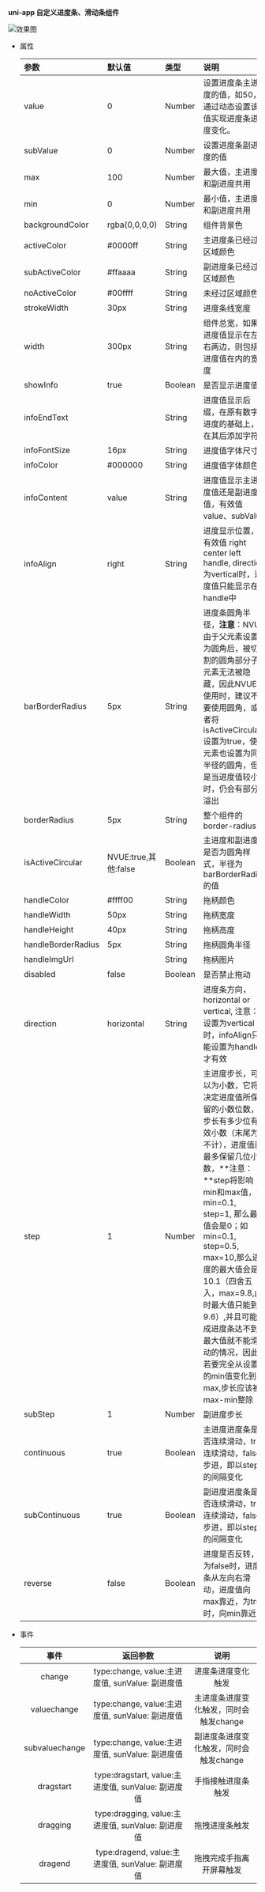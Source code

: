 **uni-app 自定义进度条、滑动条组件**

![效果图](https://vkceyugu.cdn.bspapp.com/VKCEYUGU-static/a700bd90-b7a2-11ea-b244-a9f5e5565f30.gif)
+ 属性

    |参数|默认值|类型|说明|
    |:---|:---|:---|:---|
    |value|0|Number|设置进度条主进度的值，如50，通过动态设置该值实现进度条进度变化。|
	|subValue|0|Number|设置进度条副进度的值|
	|max|100|Number|最大值，主进度和副进度共用|
    |min|0|Number|最小值，主进度和副进度共用|
	|backgroundColor|rgba(0,0,0,0)|String|组件背景色|
    |activeColor|#0000ff|String|主进度条已经过区域颜色|
	|subActiveColor|#ffaaaa|String|副进度条已经过区域颜色|
    |noActiveColor|#00ffff|String|未经过区域颜色|
    |strokeWidth|30px|String|进度条线宽度|
    |width|300px|String|组件总宽，如果进度值显示在左右两边，则包括进度值在内的宽度|
    |showInfo|true|Boolean|是否显示进度值|
    |infoEndText||String|进度值显示后缀，在原有数字进度的基础上，在其后添加字符|
    |infoFontSize|16px|String|进度值字体尺寸|
    |infoColor|#000000|String|进度值字体颜色|
	|infoContent|value|String|进度值显示主进度值还是副进度值，有效值value、subValue|
    |infoAlign|right|String|进度显示位置，有效值 right center left handle, direction为vertical时，进度值只能显示在handle中|
	|barBorderRadius|5px|String|进度条圆角半径，**注意**：NVUE由于父元素设置为圆角后，被切割的圆角部分子元素无法被隐藏，因此NVUE在使用时，建议不要使用圆角，或者将isActiveCircular设置为true，使子元素也设置为同半径的圆角，但是当进度值较小时，仍会有部分溢出|
    |borderRadius|5px|String|整个组件的border-radius|
	|isActiveCircular|NVUE:true,其他:false|Boolean|主进度和副进度是否为圆角样式，半径为barBorderRadius的值|
    |handleColor|#ffff00|String|拖柄颜色|
    |handleWidth|50px|String|拖柄宽度|
	|handleHeight|40px|String|拖柄高度|
    |handleBorderRadius|5px|String|拖柄圆角半径|
    |handleImgUrl||String|拖柄图片|
    |disabled|false|Boolean|是否禁止拖动|
    |direction|horizontal|String|进度条方向，horizontal or vertical, 注意：设置为vertical时，infoAlign只能设置为handle才有效|
    |step|1|Number|主进度步长，可以为小数，它将决定进度值所保留的小数位数，步长有多少位有效小数（末尾为0不计），进度值就最多保留几位小数，**注意：**step将影响min和max值，如 min=0.1, step=1, 那么最小值会是0；如 min=0.1, step=0.5, max=10,那么进度的最大值会是10.1（四舍五入，max=9.8,此时最大值只能到9.6）,并且可能造成进度条达不到最大值就不能滑动的情况，因此若要完全从设置的min值变化到max,步长应该被max-min整除|
	|subStep|1|Number|副进度步长|
	|continuous|true|Boolean|主进度进度条是否连续滑动，true连续滑动，false步进，即以step的间隔变化|
	|subContinuous|true|Boolean|副进度进度条是否连续滑动，true连续滑动，false步进，即以step的间隔变化|
	|reverse|false|Boolean|进度是否反转，为false时，进度条从左向右滑动，进度值向max靠近，为true时，向min靠近|
    
        
+ 事件

    |事件|返回参数|说明|
    |:---:|:---:|:---:|
    |change|type:change, value:主进度值, sunValue: 副进度值|进度条进度变化触发|
	|valuechange|type:change, value:主进度值, sunValue: 副进度值|主进度条进度变化触发，同时会触发change|
	|subvaluechange|type:change, value:主进度值, sunValue: 副进度值|副进度条进度变化触发，同时会触发change|
    |dragstart|type:dragstart, value:主进度值, sunValue: 副进度值|手指接触进度条触发|
    |dragging|type:dragging, value:主进度值, sunValue: 副进度值|拖拽进度条触发|
    |dragend|type:dragend, value:主进度值, sunValue: 副进度值|拖拽完成手指离开屏幕触发|

